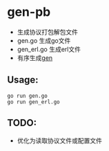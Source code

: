 # gen-pb

* 生成协议打包解包文件
* gen.go 生成go文件
* gen_erl.go 生成erl文件
* 有序生成[gen](https://github.com/piaohua/gohappy/tree/master/tool)

## Usage:
```
go run gen.go
go run gen_erl.go
```

## TODO:
* 优化为读取协议文件或配置文件
